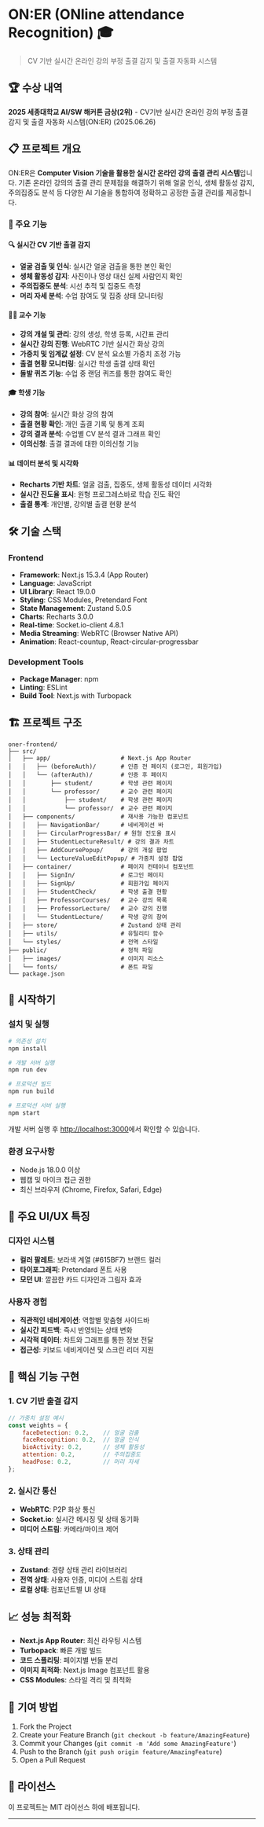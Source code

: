# ON:ER (ONline attendance Recognition) 🎓

> CV 기반 실시간 온라인 강의 부정 출결 감지 및 출결 자동화 시스템

## 🏆 수상 내역
**2025 세종대학교 AI/SW 해커톤 금상(2위)** - CV기반 실시간 온라인 강의 부정 출결 감지 및 출결 자동화 시스템(ON:ER) (2025.06.26)

## 📋 프로젝트 개요

ON:ER은 **Computer Vision 기술을 활용한 실시간 온라인 강의 출결 관리 시스템**입니다. 기존 온라인 강의의 출결 관리 문제점을 해결하기 위해 얼굴 인식, 생체 활동성 감지, 주의집중도 분석 등 다양한 AI 기술을 통합하여 정확하고 공정한 출결 관리를 제공합니다.

### 🎯 주요 기능

#### 🔍 **실시간 CV 기반 출결 감지**
- **얼굴 검출 및 인식**: 실시간 얼굴 검출을 통한 본인 확인
- **생체 활동성 감지**: 사진이나 영상 대신 실제 사람인지 확인
- **주의집중도 분석**: 시선 추적 및 집중도 측정
- **머리 자세 분석**: 수업 참여도 및 집중 상태 모니터링

#### 👨‍🏫 **교수 기능**
- **강의 개설 및 관리**: 강의 생성, 학생 등록, 시간표 관리
- **실시간 강의 진행**: WebRTC 기반 실시간 화상 강의
- **가중치 및 임계값 설정**: CV 분석 요소별 가중치 조정 가능
- **출결 현황 모니터링**: 실시간 학생 출결 상태 확인
- **돌발 퀴즈 기능**: 수업 중 랜덤 퀴즈를 통한 참여도 확인

#### 🎓 **학생 기능**
- **강의 참여**: 실시간 화상 강의 참여
- **출결 현황 확인**: 개인 출결 기록 및 통계 조회
- **강의 결과 분석**: 수업별 CV 분석 결과 그래프 확인
- **이의신청**: 출결 결과에 대한 이의신청 기능

#### 📊 **데이터 분석 및 시각화**
- **Recharts 기반 차트**: 얼굴 검출, 집중도, 생체 활동성 데이터 시각화
- **실시간 진도율 표시**: 원형 프로그레스바로 학습 진도 확인
- **출결 통계**: 개인별, 강의별 출결 현황 분석

## 🛠 기술 스택

### Frontend
- **Framework**: Next.js 15.3.4 (App Router)
- **Language**: JavaScript
- **UI Library**: React 19.0.0
- **Styling**: CSS Modules, Pretendard Font
- **State Management**: Zustand 5.0.5
- **Charts**: Recharts 3.0.0
- **Real-time**: Socket.io-client 4.8.1
- **Media Streaming**: WebRTC (Browser Native API)
- **Animation**: React-countup, React-circular-progressbar

### Development Tools
- **Package Manager**: npm
- **Linting**: ESLint
- **Build Tool**: Next.js with Turbopack

## 🏗 프로젝트 구조

```
oner-frontend/
├── src/
│   ├── app/                    # Next.js App Router
│   │   ├── (beforeAuth)/       # 인증 전 페이지 (로그인, 회원가입)
│   │   └── (afterAuth)/        # 인증 후 페이지
│   │       ├── student/        # 학생 관련 페이지
│   │       └── professor/      # 교수 관련 페이지
│   │           ├── student/    # 학생 관련 페이지
│   │           └── professor/  # 교수 관련 페이지
│   ├── components/             # 재사용 가능한 컴포넌트
│   │   ├── NavigationBar/      # 네비게이션 바
│   │   ├── CircularProgressBar/ # 원형 진도율 표시
│   │   ├── StudentLectureResult/ # 강의 결과 차트
│   │   ├── AddCoursePopup/     # 강의 개설 팝업
│   │   └── LectureValueEditPopup/ # 가중치 설정 팝업
│   ├── container/              # 페이지 컨테이너 컴포넌트
│   │   ├── SignIn/             # 로그인 페이지
│   │   ├── SignUp/             # 회원가입 페이지
│   │   ├── StudentCheck/       # 학생 출결 현황
│   │   ├── ProfessorCourses/   # 교수 강의 목록
│   │   ├── ProfessorLecture/   # 교수 강의 진행
│   │   └── StudentLecture/     # 학생 강의 참여
│   ├── store/                  # Zustand 상태 관리
│   ├── utils/                  # 유틸리티 함수
│   └── styles/                 # 전역 스타일
├── public/                     # 정적 파일
│   ├── images/                 # 이미지 리소스
│   └── fonts/                  # 폰트 파일
└── package.json
```

## 🚀 시작하기

### 설치 및 실행

```bash
# 의존성 설치
npm install

# 개발 서버 실행
npm run dev

# 프로덕션 빌드
npm run build

# 프로덕션 서버 실행
npm start
```

개발 서버 실행 후 [http://localhost:3000](http://localhost:3000)에서 확인할 수 있습니다.

### 환경 요구사항

- Node.js 18.0.0 이상
- 웹캠 및 마이크 접근 권한
- 최신 브라우저 (Chrome, Firefox, Safari, Edge)

## 🎨 주요 UI/UX 특징

### 디자인 시스템
- **컬러 팔레트**: 보라색 계열 (#615BF7) 브랜드 컬러
- **타이포그래피**: Pretendard 폰트 사용
- **모던 UI**: 깔끔한 카드 디자인과 그림자 효과

### 사용자 경험
- **직관적인 네비게이션**: 역할별 맞춤형 사이드바
- **실시간 피드백**: 즉시 반영되는 상태 변화
- **시각적 데이터**: 차트와 그래프를 통한 정보 전달
- **접근성**: 키보드 네비게이션 및 스크린 리더 지원

## 🔧 핵심 기능 구현

### 1. CV 기반 출결 감지
```javascript
// 가중치 설정 예시
const weights = {
    faceDetection: 0.2,    // 얼굴 검출
    faceRecognition: 0.2,  // 얼굴 인식
    bioActivity: 0.2,      // 생체 활동성
    attention: 0.2,        // 주의집중도
    headPose: 0.2,         // 머리 자세
};
```

### 2. 실시간 통신
- **WebRTC**: P2P 화상 통신
- **Socket.io**: 실시간 메시징 및 상태 동기화
- **미디어 스트림**: 카메라/마이크 제어

### 3. 상태 관리
- **Zustand**: 경량 상태 관리 라이브러리
- **전역 상태**: 사용자 인증, 미디어 스트림 상태
- **로컬 상태**: 컴포넌트별 UI 상태

## 📈 성능 최적화

- **Next.js App Router**: 최신 라우팅 시스템
- **Turbopack**: 빠른 개발 빌드
- **코드 스플리팅**: 페이지별 번들 분리
- **이미지 최적화**: Next.js Image 컴포넌트 활용
- **CSS Modules**: 스타일 격리 및 최적화

## 🤝 기여 방법

1. Fork the Project
2. Create your Feature Branch (`git checkout -b feature/AmazingFeature`)
3. Commit your Changes (`git commit -m 'Add some AmazingFeature'`)
4. Push to the Branch (`git push origin feature/AmazingFeature`)
5. Open a Pull Request

## 📝 라이선스

이 프로젝트는 MIT 라이선스 하에 배포됩니다.

---